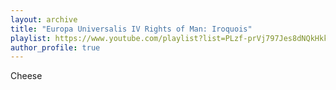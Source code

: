 ```yaml
---
layout: archive
title: "Europa Universalis IV Rights of Man: Iroquois"
playlist: https://www.youtube.com/playlist?list=PLzf-prVj797Jes8dNQkHkkQAVOEtNGM4J
author_profile: true
---
```

Cheese